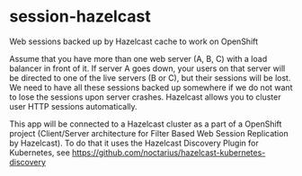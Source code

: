 # session-hazelcast
Web sessions backed up by Hazelcast cache to work on OpenShift

Assume that you have more than one web server (A, B, C) with a load balancer in front of it. If server A goes down, your users on that server will be directed to one of the live servers (B or C), but their sessions will be lost.
We need to have all these sessions backed up somewhere if we do not want to lose the sessions upon server crashes. Hazelcast allows you to cluster user HTTP sessions automatically.

This app will be connected to a Hazelcast cluster as a part of a OpenShift project (Client/Server architecture for Filter Based Web Session Replication by Hazelcast). To do that it uses the Hazelcast Discovery Plugin for Kubernetes, see https://github.com/noctarius/hazelcast-kubernetes-discovery 
